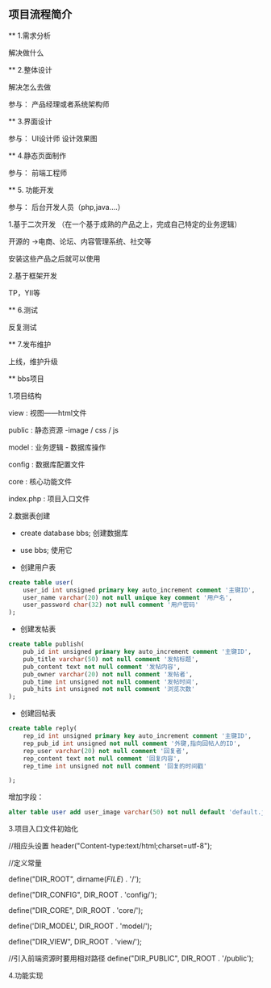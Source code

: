 ## 项目流程简介

** 1.需求分析

解决做什么

** 2.整体设计

解决怎么去做

参与： 产品经理或者系统架构师

** 3.界面设计

参与： UI设计师  设计效果图

** 4.静态页面制作

参与： 前端工程师  

** 5. 功能开发

参与： 后台开发人员（php,java....）

1.基于二次开发 （在一个基于成熟的产品之上，完成自己特定的业务逻辑）

开源的 ->电商、论坛、内容管理系统、社交等

安装这些产品之后就可以使用

2.基于框架开发

TP，YII等


** 6.测试

反复测试

** 7.发布维护

上线，维护升级


** bbs项目

1.项目结构

view : 视图——html文件

public : 静态资源 -image / css / js

model : 业务逻辑 - 数据库操作

config : 数据库配置文件

core : 核心功能文件

index.php : 项目入口文件

2.数据表创建

* create database bbs;  创建数据库

* use bbs; 使用它

* 创建用户表
```sql
create table user(
	user_id int unsigned primary key auto_increment comment '主键ID',
	user_name varchar(20) not null unique key comment '用户名',
	user_password char(32) not null comment '用户密码'
);
```

* 创建发帖表
```sql
create table publish(
	pub_id int unsigned primary key auto_increment comment '主键ID',
	pub_title varchar(50) not null comment '发帖标题',
	pub_content text not null comment '发帖内容',
	pub_owner varchar(20) not null comment '发帖者',
	pub_time int unsigned not null comment '发帖时间',
	pub_hits int unsigned not null comment '浏览次数'
);
```

* 创建回帖表
```sql
create table reply(
	rep_id int unsigned primary key auto_increment comment '主键ID',
	rep_pub_id int unsigned not null comment '外键,指向回帖人的ID',
	rep_user varchar(20) not null comment '回复者',
	rep_content text not null comment '回复内容',
	rep_time int unsigned not null comment '回复的时间戳'

);
```

增加字段：
```sql
alter table user add user_image varchar(50) not null default 'default.jpg';
```

3.项目入口文件初始化

//相应头设置
header("Content-type:text/html;charset=utf-8");

//定义常量

define("DIR_ROOT", dirname(_FILE_) . '/');

define("DIR_CONFIG", DIR_ROOT . 'config/');

define("DIR_CORE", DIR_ROOT . 'core/');

define('DIR_MODEL', DIR_ROOT . 'model/');

define("DIR_VIEW", DIR_ROOT . 'view/');

//引入前端资源时要用相对路径
define("DIR_PUBLIC", DIR_ROOT . '/public');


4.功能实现














